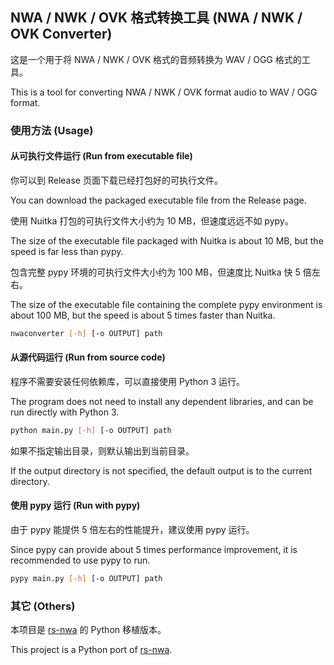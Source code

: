 ## NWA / NWK / OVK 格式转换工具 (NWA / NWK / OVK Converter)

这是一个用于将 NWA / NWK / OVK 格式的音频转换为 WAV / OGG 格式的工具。

This is a tool for converting NWA / NWK / OVK format audio to WAV / OGG format.

### 使用方法 (Usage)

#### 从可执行文件运行 (Run from executable file)

你可以到 Release 页面下载已经打包好的可执行文件。

You can download the packaged executable file from the Release page.

使用 Nuitka 打包的可执行文件大小约为 10 MB，但速度远远不如 pypy。

The size of the executable file packaged with Nuitka is about 10 MB, but the speed is far less than pypy.

包含完整 pypy 环境的可执行文件大小约为 100 MB，但速度比 Nuitka 快 5 倍左右。

The size of the executable file containing the complete pypy environment is about 100 MB, but the speed is about 5 times faster than Nuitka.

```bash
nwaconverter [-h] [-o OUTPUT] path
```

#### 从源代码运行 (Run from source code)

程序不需要安装任何依赖库，可以直接使用 Python 3 运行。

The program does not need to install any dependent libraries, and can be run directly with Python 3.

```bash
python main.py [-h] [-o OUTPUT] path
```

如果不指定输出目录，则默认输出到当前目录。

If the output directory is not specified, the default output is to the current directory.

#### 使用 pypy 运行 (Run with pypy)

由于 pypy 能提供 5 倍左右的性能提升，建议使用 pypy 运行。

Since pypy can provide about 5 times performance improvement, it is recommended to use pypy to run.

```bash
pypy main.py [-h] [-o OUTPUT] path
```

### 其它 (Others)

本项目是 [rs-nwa](https://github.com/hasenbanck/rs-nwa) 的 Python 移植版本。

This project is a Python port of [rs-nwa](https://github.com/hasenbanck/rs-nwa).